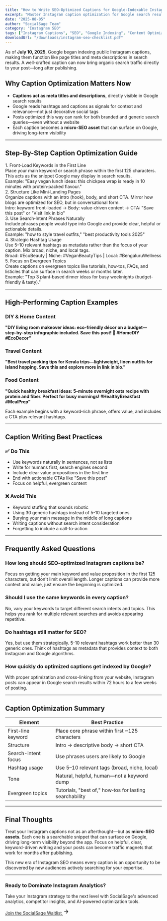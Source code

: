 ```yaml
---
title: "How to Write SEO‑Optimized Captions for Google‑Indexable Instagram Posts"
excerpt: "Master Instagram caption optimization for Google search results. Learn to write captions that act like meta titles and descriptions to drive organic traffic to your posts."
date: "2025-08-05"
author: "SocialSage Team"
category: "Instagram SEO"
tags: ["Instagram Captions", "SEO", "Google Indexing", "Content Optimization", "Social Media Marketing"]
downloadUrl: "/downloads/instagram-seo-checklist.pdf"
---
```


As of **July 10, 2025**, Google began indexing public Instagram captions, making them function like page titles and meta descriptions in search results. A well-crafted caption can now bring organic search traffic directly to your post—long after publishing.

## Why Caption Optimization Matters Now

* **Captions act as meta titles and descriptions**, directly visible in Google search results
* Google reads hashtags and captions as signals for context and relevance—not just decorative social tags
* Posts optimized this way can rank for both branded and generic search queries—even without a website
* Each caption becomes a **micro-SEO asset** that can surface on Google, driving long-term visibility

---

## Step-By-Step Caption Optimization Guide

<div class="workflow-section">

<div class="workflow-step">
<div class="workflow-step-title">1. Front‑Load Keywords in the First Line</div>
<div class="workflow-step-content">Place your main keyword or search phrase within the first 125 characters. This acts as the snippet Google may display in search results.</div>
<div class="workflow-step-example">Example: "Easy vegan lunch ideas: this chickpea wrap is ready in 10 minutes with protein‑packed flavour."</div>
</div>

<div class="workflow-step">
<div class="workflow-step-title">2. Structure Like Mini‑Landing Pages</div>
<div class="workflow-step-content">Organize captions with an intro (hook), body, and short CTA. Mirror how blogs are optimized for SEO, but in conversational form.</div>
<div class="workflow-step-example">Intro: keyword front-loaded → Body: value-driven content → CTA: "Save this post" or "Visit link in bio"</div>
</div>

<div class="workflow-step">
<div class="workflow-step-title">3. Use Search‑Intent Phrases Naturally</div>
<div class="workflow-step-content">Include phrases people would type into Google and provide clear, helpful or actionable details.</div>
<div class="workflow-step-example">Example: "how to style travel outfits," "best productivity tools 2025"</div>
</div>

<div class="workflow-step">
<div class="workflow-step-title">4. Strategic Hashtag Usage</div>
<div class="workflow-step-content">Use 5–10 relevant hashtags as metadata rather than the focus of your caption. Mix broad, niche, and local tags.</div>
<div class="workflow-step-example">Broad: #EcoBeauty | Niche: #VeganBeautyTips | Local: #BengaluruWellness</div>
</div>

<div class="workflow-step">
<div class="workflow-step-title">5. Focus on Evergreen Topics</div>
<div class="workflow-step-content">Create captions on evergreen topics like tutorials, how‑tos, FAQs, and listicles that can surface in search weeks or months later.</div>
<div class="workflow-step-example">Example: "Top 3 plant‑based dinner ideas for busy weeknights (budget-friendly & tasty)."</div>
</div>

</div>

---

## High-Performing Caption Examples

### DIY & Home Content
**"DIY living room makeover ideas: eco‑friendly décor on a budget—step‑by‑step infographic included. Save this post! 🌿 #HomeDIY #EcoDecor"**

### Travel Content  
**"Best travel packing tips for Kerala trips—lightweight, linen outfits for island hopping. Save this and explore more in link in bio."**

### Food Content
**"Quick healthy breakfast ideas: 5-minute overnight oats recipe with protein and fiber. Perfect for busy mornings! #HealthyBreakfast #MealPrep"**

Each example begins with a keyword‑rich phrase, offers value, and includes a CTA plus relevant hashtags.

---

## Caption Writing Best Practices

### ✅ Do This
* Use keywords naturally in sentences, not as lists
* Write for humans first, search engines second  
* Include clear value propositions in the first line
* End with actionable CTAs like "Save this post"
* Focus on helpful, evergreen content

### ❌ Avoid This
* Keyword stuffing that sounds robotic
* Using 30 generic hashtags instead of 5-10 targeted ones
* Burying your main message in the middle of long captions
* Writing captions without search intent consideration
* Forgetting to include a call-to-action

---

## Frequently Asked Questions

### How long should SEO-optimized Instagram captions be?

Focus on getting your main keyword and value proposition in the first 125 characters, but don't limit overall length. Longer captions can provide more context and value, just ensure the beginning is optimized.

### Should I use the same keywords in every caption?

No, vary your keywords to target different search intents and topics. This helps you rank for multiple relevant searches and avoids appearing repetitive.

### Do hashtags still matter for SEO?

Yes, but use them strategically. 5-10 relevant hashtags work better than 30 generic ones. Think of hashtags as metadata that provides context to both Instagram and Google algorithms.

### How quickly do optimized captions get indexed by Google?

With proper optimization and cross-linking from your website, Instagram posts can appear in Google search results within 72 hours to a few weeks of posting.

---

## Caption Optimization Summary

| Element             | Best Practice                                           |
| ------------------- | ------------------------------------------------------- |
| First-line keyword  | Place core phrase within first ~125 characters         |
| Structure           | Intro → descriptive body → short CTA                    |
| Search-intent focus | Use phrases users are likely to Google                  |
| Hashtag usage       | Use 5–10 relevant tags (broad, niche, local)            |
| Tone                | Natural, helpful, human—not a keyword dump              |
| Evergreen topics    | Tutorials, "best of," how‑tos for lasting searchability |

---

## Final Thoughts

Treat your Instagram captions not as an afterthought—but as **micro-SEO assets**. Each one is a searchable snippet that can surface on Google, driving long-term visibility beyond the app. Focus on helpful, clear, keyword-driven writing and your posts can become traffic magnets that work for months after publishing.

This new era of Instagram SEO means every caption is an opportunity to be discovered by new audiences actively searching for your expertise.

---

<div class="blog-cta-box">
<h3>Ready to Dominate Instagram Analytics?</h3>
<p>Take your Instagram strategy to the next level with SocialSage's advanced analytics, competitor insights, and AI-powered optimization tools.</p>
<a href="/" class="btn">
Join the SocialSage Waitlist
<svg width="20" height="20" viewBox="0 0 24 24" fill="none" stroke="currentColor" stroke-width="2">
  <path d="M5 12h14"/>
  <path d="m12 5 7 7-7 7"/>
</svg>
</a>
</div>